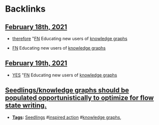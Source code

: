 
# Backlinks
## [February 18th, 2021](<February 18th, 2021.md>)
- [therefore](<therefore.md>) "[FN](<FN.md>) Educating new users of [knowledge graphs](<knowledge graphs.md>)

- [FN](<FN.md>) Educating new users of [knowledge graphs](<knowledge graphs.md>)

## [February 19th, 2021](<February 19th, 2021.md>)
- [YES]([Bookmarks](<Bookmarks.md>)) "[FN](<FN.md>) Educating new users of [knowledge graphs](<knowledge graphs.md>)

## [Seedlings/knowledge graphs should be populated opportunistically to optimize for flow state writing.](<Seedlings/knowledge graphs should be populated opportunistically to optimize for flow state writing..md>)
- **[Tags](<Tags.md>):** [Seedlings](<Seedlings.md>) #[inspired action](<inspired action.md>) #[knowledge graphs](<knowledge graphs.md>),

